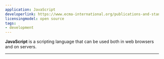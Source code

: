 ```yaml
---
application: JavaScript
developerlink: https://www.ecma-international.org/publications-and-standards/standards/ecma-262/
licensingmodel: open source
tags:
- development
---
```

__JavaScript__ is a scripting language that can be used both in web browsers and on servers.


---
